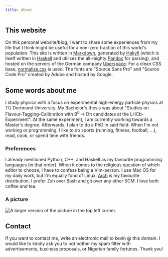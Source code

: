 ```yaml
---
title: About
---
```

## This website
On this personal website/blog, I want to share some experiences from my life that I think might be useful for a non-zero fraction of this world's population. This site is written in [Markdown](https://daringfireball.net/projects/markdown/), generated by [Hakyll](http://jaspervdj.be/hakyll/) (which is itself written in [Haskell](http://www.haskell.org/) and utilises the all-mighty [Pandoc](http://johnmacfarlane.net/pandoc/) for parsing), and hosted on the servers of the German company [Uberspace](https://uberspace.de/). For a clean CSS base, [normalize.css](http://necolas.github.io/normalize.css/) is used. The fonts are "Source Sans Pro" and "Source Code Pro" created by Adobe and hosted by Google.

## Some words about me
I study physics with a focus on experimental high-energy particle physics at TU Dortmund University. My Bachelor's thesis was about "Studies on Flavour-Tagging-Calibration with B<sup>0</sup> → Dπ candidates at the LHCb-Experiment". At the same experiment, I am currently working towards a Master's degree. Afterwards, I plan to do a PhD in said field. When I'm not working or programming, I like to do sports (running, fitness, football, …), read, cook, or spend time with friends.

### Preferences
I already mentioned Python, C++, and Haskell as my favourite programming languages (in that order). When it comes to the religious question of which editor to choose, I have to confess being a Vim-person. I use Mac OS for my daily work, but I'm equally fond of Linux. [Arch](https://www.archlinux.org/) is my favourite distribution. I prefer Zsh over Bash and git over any other SCM. I love both coffee and tea.

### A picture
![A larger version of the picture in the top left corner.](https://www.gravatar.com/avatar/4c6b605bb8fc7b87e22943dfc422b4cd?s=400)

## Contact
If you want to contact me, write an electronic mail to kevin @ this domain. I would like to kindly ask you to not bother my spam filter with advertisements, business proposals, or Nigerian family fortunes. Thank you!
